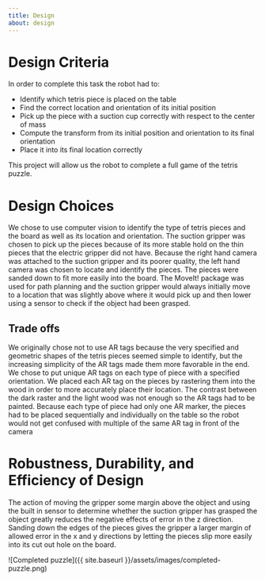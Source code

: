 ```yaml
---
title: Design
about: design
---
```

# Design Criteria 
In order to complete this task the robot had to:
* Identify which tetris piece is placed on the table
* Find the correct location and orientation of its initial position
* Pick up the piece with a suction cup correctly with respect to the center of mass
* Compute the transform from its initial position and orientation to its final orientation
* Place it into its final location correctly


This project will allow us the robot to complete a full game of the tetris puzzle.

# Design Choices
We chose to use computer vision to identify the type of tetris pieces and the board as well as its location and orientation. The suction gripper was chosen to pick up the pieces because of its more stable hold on the thin pieces that the electric gripper did not have. Because the right hand camera was attached to the suction gripper and its poorer quality, the left hand camera was chosen to locate and identify the pieces. The pieces were sanded down to fit more easily into the board. The MoveIt! package was used for path planning and the suction gripper would always initially move to a location that was slightly above where it would pick up and then lower using a sensor to check if the object had been grasped. 
## Trade offs
We originally chose not to use AR tags because the very specified and geometric shapes of the tetris pieces seemed simple to identify, but the increasing simplicity of the AR tags made them more favorable in the end. We chose to put unique AR tags on each type of piece with a specified orientation. We placed each AR tag on the pieces by rastering them into the wood in order to more accurately place their location. The contrast between the dark raster and the light wood was not enough so the AR tags had to be painted. Because each type of piece had only one AR marker, the pieces had to be placed sequentially and individually on the table so the robot would not get confused with multiple of the same AR tag in front of the camera

# Robustness, Durability, and Efficiency of Design
The action of moving the gripper some margin above the object and using the built in sensor to determine whether the suction gripper has grasped the object greatly reduces the negative effects of error in the z direction. Sanding down the edges of the pieces gives the gripper a larger margin of allowed error in the x and y directions by letting the pieces slip more easily into its cut out hole on the board. 

![Completed puzzle]({{ site.baseurl }}/assets/images/completed-puzzle.png)
<br/><br/><br/>

